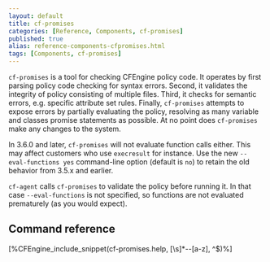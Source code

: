 ```yaml
---
layout: default
title: cf-promises
categories: [Reference, Components, cf-promises]
published: true
alias: reference-components-cfpromises.html
tags: [Components, cf-promises]
---
```


`cf-promises` is a  tool for checking CFEngine policy code. It operates by 
first parsing policy code checking for syntax errors. Second, it validates the 
integrity of policy consisting of multiple files. Third, it checks for 
semantic errors, e.g. specific attribute set rules. Finally, `cf-promises` 
attempts to expose errors by partially evaluating the policy, resolving as 
many variable and classes promise statements as possible. At no point does 
`cf-promises` make any changes to the system.

In 3.6.0 and later, `cf-promises` will not evaluate function calls
either.  This may affect customers who use `execresult` for instance.
Use the new `--eval-functions yes` command-line option (default is
`no`) to retain the old behavior from 3.5.x and earlier.

`cf-agent` calls `cf-promises` to validate the policy before running
it.  In that case `--eval-functions` is not specified, so functions
are not evaluated prematurely (as you would expect).

## Command reference

[%CFEngine_include_snippet(cf-promises.help, [\s]*--[a-z], ^$)%]
